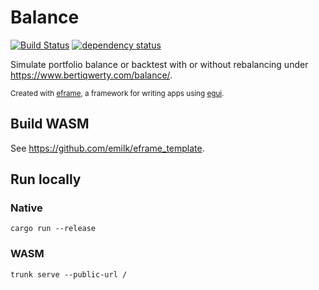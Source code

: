 # Balance
[![Build Status](https://github.com/bertiqwerty/balance/workflows/CI/badge.svg)](https://github.com/bertyqwerty/balance/actions?workflow=CI)
[![dependency status](https://deps.rs/repo/github/bertiqwerty/balance/status.svg)](https://deps.rs/repo/github/bertiqwerty/balance)

Simulate portfolio balance or backtest with or without rebalancing under https://www.bertiqwerty.com/balance/.

<sub>Created with [eframe](https://github.com/emilk/egui/tree/master/crates/eframe), a framework for writing apps using [egui](https://github.com/emilk/egui/).</sub>

## Build WASM

See https://github.com/emilk/eframe_template.

## Run locally

### Native

```
cargo run --release
```

### WASM

```
trunk serve --public-url /
```
